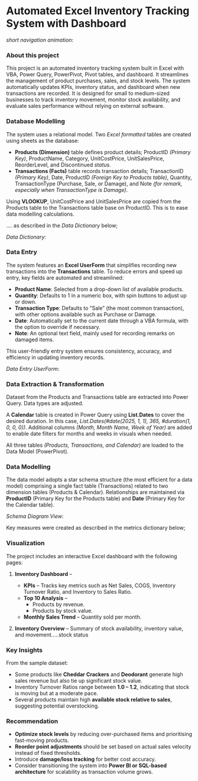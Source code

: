 # Automated Excel Inventory Tracking System with Dashboard

*short navigation animation*:

### About this project
This project is an automated inventory tracking system built in Excel with VBA, Power Query, PowerPivot, Pivot tables, and dashboard. It streamlines the management of product purchases, sales, and stock levels. The system automatically updates KPIs, inventory status, and dashboard when new transactions are recorded. It is designed for small to medium-sized businesses to track inventory movement, monitor stock availability, and evaluate sales performance without relying on external software.

### Database Modelling
The system uses a relational model. Two *Excel formatted* tables are created using sheets as the database:
- **Products (Dimension)** table defines product details; ProductID *(Primary Key)*, ProductName, Category, UnitCostPrice, UnitSalesPrice, ReorderLevel, and Discontinued *status*.
- **Transactions (Facts)** table records transaction details; TransactionID *(Primary Key)*, Date, ProductID *(Foreign Key to Products table)*, Quantity, TransactionType (Purchase, Sale, or Damage), and Note *(for remark, especially when TransactionType is Damage)*.

Using **VLOOKUP**, UnitCostPrice and UnitSalesPrice are copied from the Products table to the Transactions table base on ProductID. This is to ease data modelling calculations.

.... as described in the *Data Dictionary* below;

*Data Dictionary*:

### Data Entry
The system features an **Excel UserForm** that simplifies recording new transactions into the **Transactions** table. To reduce errors and speed up entry, key fields are automated and streamlined:
- **Product Name**: Selected from a drop-down list of available products.
- **Quantity**: Defaults to 1 in a numeric box, with spin buttons to adjust up or down.
- **Transaction Type**: Defaults to “Sale” (the most common transaction), with other options available such as Purchase or Damage.
- **Date**: Automatically set to the current date through a VBA formula, with the option to override if necessary.
- **Note**: An optional text field, mainly used for recording remarks on damaged items.

This user-friendly entry system ensures consistency, accuracy, and efficiency in updating inventory records.

*Data Entry UserForm*:

### Data Extraction & Transformation
Dataset from the Products and Transactions table are extracted into Power Query. Data types are adjusted.

A **Calendar** table is created in Power Query using **List.Dates** to cover the desired duration. In this case, *List.Dates(#date(2025, 1, 1), 365, #duration(1, 0, 0, 0))*. Additional columns *(Month, Month Name, Week of Year)* are added to enable date filters for months and weeks in visuals when needed.

All three tables *(Products, Transactions, and Calendar)* are loaded to the Data Model (PowerPivot).

### Data Modelling
The data model adopts a star schema structure (the most efficient for a data model) comprising a single fact table (Transactions) related to two dimension tables (Products & Calendar). Relationships are maintained via **ProductID** (Primary Key for the Products table) and **Date** (Primary Key for the Calendar table).

*Schema Diagram View*:

Key measures were created as described in the metrics dictionary below;

### Visualization
The project includes an interactive Excel dashboard with the following pages:
1. **Inventory Dashboard** –
   - **KPIs** – Tracks key metrics such as Net Sales, COGS, Inventory Turnover Ratio, and Inventory to Sales Ratio.
   - **Top 10 Analysis** –
       - Products by revenue.
       - Products by stock value.
   - **Monthly Sales Trend** – Quantity sold per month.

2. **Inventory Overview** – Summary of stock availability, inventory value, and movement.....stock status







### Key Insights
From the sample dataset:
- Some products like **Cheddar Crackers** and **Deodorant** generate high sales revenue but also tie up significant stock value.
- Inventory Turnover Ratios range between **1.0 – 1.2**, indicating that stock is moving but at a moderate pace.
- Several products maintain high **available stock relative to sales**, suggesting potential overstocking.

### Recommendation
- **Optimize stock levels** by reducing over-purchased items and prioritising fast-moving products.
- **Reorder point adjustments** should be set based on actual sales velocity instead of fixed thresholds.
- Introduce **damage/loss tracking** for better cost accuracy.
- Consider transitioning the system into **Power BI or SQL-based architecture** for scalability as transaction volume grows.
